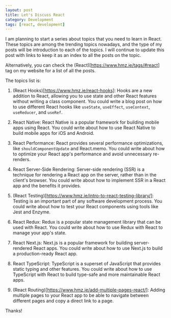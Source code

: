```yaml
---
layout: post
title: Let's Discuss React
category: Development
tags: [react, development]
---
```


I am planning to start a series about topics that you need to learn in React. These topics are among the trending topics nowadays, and the type of my posts will be introduction to each of the topics. I will continue to update this post with links to keep it as an index to all the posts on the topic.

Alternatively, you can check the (React)[https://www.hmz.ie/tags/#react] tag on my website for a list of all the posts.

The topics list is:

1. (React Hooks)[https://www.hmz.ie/react-hooks]: Hooks are a new addition to React, allowing you to use state and other React features without writing a class component. You could write a blog post on how to use different React hooks like `useState`, `useEffect`, `useContext`, `useReducer`, and `useRef`.

2. React Native: React Native is a popular framework for building mobile apps using React. You could write about how to use React Native to build mobile apps for iOS and Android.

3. React Performance: React provides several performance optimizations, like `shouldComponentUpdate` and React.memo. You could write about how to optimize your React app's performance and avoid unnecessary re-renders.

4. React Server-Side Rendering: Server-side rendering (SSR) is a technique for rendering a React app on the server, rather than in the client's browser. You could write about how to implement SSR in a React app and the benefits it provides.

5. (React Testing)[https://www.hmz.ie/intro-to-react-testing-library/]: Testing is an important part of any software development process. You could write about how to test your React components using tools like Jest and Enzyme.

6. React Redux: Redux is a popular state management library that can be used with React. You could write about how to use Redux with React to manage your app's state.

7. React Next.js: Next.js is a popular framework for building server-rendered React apps. You could write about how to use Next.js to build a production-ready React app.

8. React TypeScript: TypeScript is a superset of JavaScript that provides static typing and other features. You could write about how to use TypeScript with React to build type-safe and more maintainable React apps.

9. (React Routing)[https://www.hmz.ie/add-multiple-pages-react/]: Adding multiple pages to your React app to be able to navigate between different pages and copy a direct link to a page.

Thanks!
